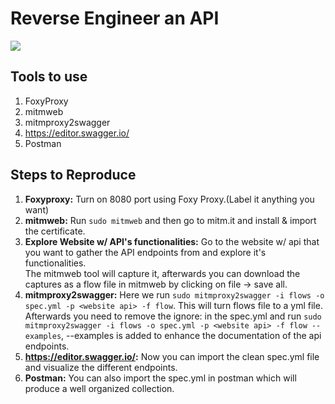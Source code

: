 # Reverse Engineer an API
<img src="https://i.imgur.com/1yFVIsC.png">

## Tools to use
1. FoxyProxy
2. mitmweb
3. mitmproxy2swagger
4. https://editor.swagger.io/
5. Postman

## Steps to Reproduce
1. **Foxyproxy:** Turn on 8080 port using Foxy Proxy.(Label it anything you want)
2. **mitmweb:** Run `sudo mitmweb` and then go to mitm.it and install & import the certificate.
3. **Explore Website w/ API's functionalities:** Go to the website w/ api that you want to gather the API endpoints from and explore it's functionalities. <br>The mitmweb tool will capture it,
afterwards you can download the captures as a flow file in mitmweb by clicking on file -> save all.
4. **mitmproxy2swagger:** Here we run `sudo mitmproxy2swagger -i flows -o spec.yml -p <website api> -f flow`. This will turn flows file to a yml file. Afterwards you need to remove the ignore: in the spec.yml and run
`sudo mitmproxy2swagger -i flows -o spec.yml -p <website api> -f flow --examples`, --examples is added to enhance the documentation of the api endpoints.
5. **https://editor.swagger.io/:** Now you can import the clean spec.yml file and visualize the different endpoints.
6. **Postman:** You can also import the spec.yml in postman which will produce a well organized collection.
